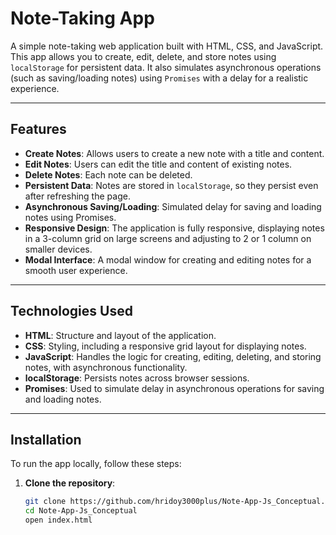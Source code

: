 # Note-Taking App

A simple note-taking web application built with HTML, CSS, and JavaScript. This app allows you to create, edit, delete, and store notes using `localStorage` for persistent data. It also simulates asynchronous operations (such as saving/loading notes) using `Promises` with a delay for a realistic experience.

---

## Features

- **Create Notes**: Allows users to create a new note with a title and content.
- **Edit Notes**: Users can edit the title and content of existing notes.
- **Delete Notes**: Each note can be deleted.
- **Persistent Data**: Notes are stored in `localStorage`, so they persist even after refreshing the page.
- **Asynchronous Saving/Loading**: Simulated delay for saving and loading notes using Promises.
- **Responsive Design**: The application is fully responsive, displaying notes in a 3-column grid on large screens and adjusting to 2 or 1 column on smaller devices.
- **Modal Interface**: A modal window for creating and editing notes for a smooth user experience.

---

## Technologies Used

- **HTML**: Structure and layout of the application.
- **CSS**: Styling, including a responsive grid layout for displaying notes.
- **JavaScript**: Handles the logic for creating, editing, deleting, and storing notes, with asynchronous functionality.
- **localStorage**: Persists notes across browser sessions.
- **Promises**: Used to simulate delay in asynchronous operations for saving and loading notes.

---

## Installation

To run the app locally, follow these steps:

1. **Clone the repository**:

   ```bash
   git clone https://github.com/hridoy3000plus/Note-App-Js_Conceptual.git
   cd Note-App-Js_Conceptual
   open index.html
   ```
